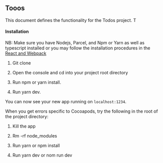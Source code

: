## Tooos

This document defines the functionality for the Todos project. T

#### Installation

NB: Make sure you have Nodejs, Parcel, and Npm or Yarn as well as typescript installed or you may follow the installation procedures in the [React and Webpack](https://www.typescriptlang.org/docs/handbook/react-&-webpack.html)

1. Git clone

2. Open the console and cd into your project root directory

3. Run npm or yarn install.

4. Run yarn dev.

You can now see your new app running on `localhost:1234`.

When you get errors specific to Cocoapods, try the following in the root of the project directory:

1. Kill the app

2. Rm -rf node_modules

3. Run yarn or npm install

4. Run yarn dev or nom run dev

